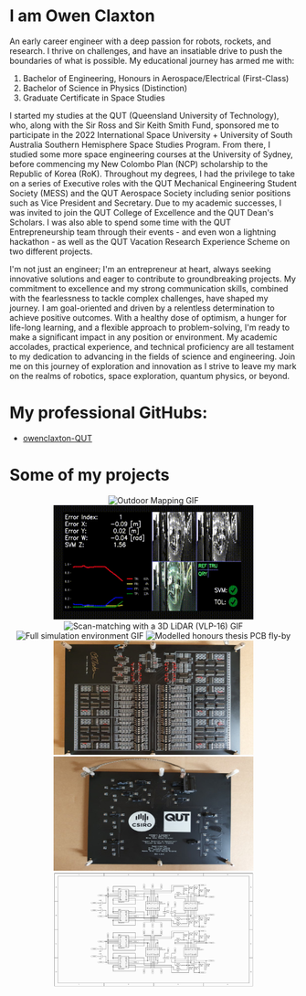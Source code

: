 # I am Owen Claxton
An early career engineer with a deep passion for robots, rockets, and research. I thrive on challenges, and have an insatiable drive to push the boundaries of what is possible. My educational journey has armed me with:
1. Bachelor of Engineering, Honours in Aerospace/Electrical (First-Class)
2. Bachelor of Science in Physics (Distinction)
3. Graduate Certificate in Space Studies

I started my studies at the QUT (Queensland University of Technology), who, along with the Sir Ross and Sir Keith Smith Fund, sponsored me to participate in the 2022 International Space University + University of South Australia Southern Hemisphere Space Studies Program. From there, I studied some more space engineering courses at the University of Sydney, before commencing my New Colombo Plan (NCP) scholarship to the Republic of Korea (RoK). Throughout my degrees, I had the privilege to take on a series of Executive roles with the QUT Mechanical Engineering Student Society (MESS) and the QUT Aerospace Society including senior positions such as Vice President and Secretary. Due to my academic successes, I was invited to join the QUT College of Excellence and the QUT Dean's Scholars. I was also able to spend some time with the QUT Entrepreneurship team through their events - and even won a lightning hackathon - as well as the QUT Vacation Research Experience Scheme on two different projects. 

I'm not just an engineer; I'm an entrepreneur at heart, always seeking innovative solutions and eager to contribute to groundbreaking projects. My commitment to excellence and my strong communication skills, combined with the fearlessness to tackle complex challenges, have shaped my journey. I am goal-oriented and driven by a relentless determination to achieve positive outcomes. With a healthy dose of optimism, a hunger for life-long learning, and a flexible approach to problem-solving, I'm ready to make a significant impact in any position or environment. My academic accolades, practical experience, and technical proficiency are all testament to my dedication to advancing in the fields of science and engineering. Join me on this journey of exploration and innovation as I strive to leave my mark on the realms of robotics, space exploration, quantum physics, or beyond.

# My professional GitHubs:
* [owenclaxton-QUT](https://github.com/owenclaxton-QUT)

# Some of my projects
<p align="center">
  <img src="https://raw.githubusercontent.com/owenclaxton/owenclaxton/main/outdoor_mapping_example.gif" alt="Outdoor Mapping GIF" width=350 height=200/>
  <img src="https://raw.githubusercontent.com/owenclaxton/owenclaxton/main/VPR_SAD_testing.gif" alt="Visual Place Recognition HMI GIF" width=350  height=200/>
  <img src="https://raw.githubusercontent.com/owenclaxton/owenclaxton/main/scanmatch_example.gif" alt="Scan-matching with a 3D LiDAR (VLP-16) GIF" width=350 height=200/>
  <img src="https://raw.githubusercontent.com/owenclaxton/owenclaxton/main/Full_Simulation_Environment.gif" alt="Full simulation environment GIF" width=350 height=200/>
  <img src="https://raw.githubusercontent.com/owenclaxton/owenclaxton/main/pcb_animation_smll.gif" alt="Modelled honours thesis PCB fly-by" width=350 height=200/>
  <img src="https://raw.githubusercontent.com/owenclaxton/owenclaxton/main/real_thesis_front.jpg" alt="Physical honours thesis PCB front view" width=350 height=200/>
  <img src="https://raw.githubusercontent.com/owenclaxton/owenclaxton/main/real_thesis_back.jpg" alt="Physical honours thesis PCB back view" width=350 height=200/>
  <img src="https://raw.githubusercontent.com/owenclaxton/owenclaxton/main/honours_thesis_example_schematic.png" alt="Honours thesis example schematic" width=350 height=200/>
</p>
